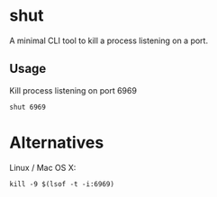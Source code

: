 # shut

A minimal CLI tool to kill a process listening on a port.

## Usage

Kill process listening on port 6969

```shell
shut 6969
```

# Alternatives

Linux / Mac OS X:
```shell
kill -9 $(lsof -t -i:6969)
```